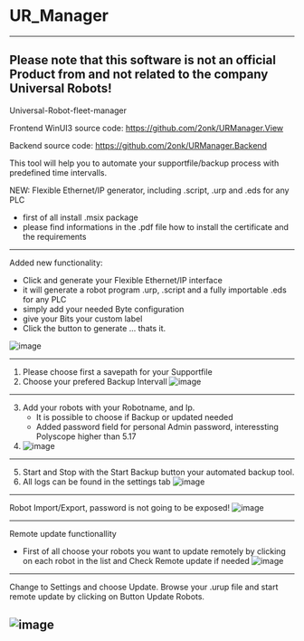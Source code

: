 # UR_Manager

----------------------------------------------------------------------------------------------------------
Please note that this software is not an official Product from and not related to the company Universal Robots!
----------------------------------------------------------------------------------------------------------




Universal-Robot-fleet-manager

Frontend WinUI3 source code: https://github.com/2onk/URManager.View

Backend source code: https://github.com/2onk/URManager.Backend


This tool will help you to automate your supportfile/backup process with predefined time intervalls. 


NEW: Flexible Ethernet/IP generator, including .script, .urp and .eds for any PLC


- first of all install .msix package
- please find informations in the .pdf file how to install the certificate and the requirements

-------------------------------------------------------------------------------------------------
Added new functionality: 
- Click and generate your Flexible Ethernet/IP interface
- it will generate a robot program .urp, .script and a fully importable .eds for any PLC
- simply add your needed Byte configuration
- give your Bits your custom label
- Click the button to generate ... thats it. 

![image](https://github.com/user-attachments/assets/059072e2-61ee-4605-8577-2a244d3f2ca9)



-------------------------------------------------------------------------------------------------
1. Please choose first a savepath for your Supportfile
2. Choose your prefered Backup Intervall
![image](https://github.com/2onk/UR_Manager/assets/122785824/5bee9227-c921-4d25-9cab-a53965cb0551)


-------------------------------------------------------------------------------------------------
3. Add your robots with your Robotname, and Ip.
   - It is possible to choose if Backup or updated needed
   - Added password field for personal Admin password, interessting Polyscope higher than 5.17
4. ![image](https://github.com/2onk/UR_Manager/assets/122785824/78d6df64-c0ad-4b0c-8e2e-0b3862c899ac)




-------------------------------------------------------------------------------------------------
5. Start and Stop with the Start Backup button your automated backup tool.
6. All logs can be found in the settings tab
![image](https://github.com/2onk/UR_Manager/assets/122785824/c97a5a5d-b54c-4dc4-bb12-fe7d622274ec)



-------------------------------------------------------------------------------------------------
Robot Import/Export, password is not going to be exposed!
![image](https://github.com/2onk/UR_Manager/assets/122785824/b11699b7-c277-4fa8-b790-6bbdefd28fae)

-------------------------------------------------------------------------------------------------
Remote update functionallity
- First of all choose your robots you want to update remotely by clicking on each robot in the list
  and Check Remote update if needed
![image](https://github.com/2onk/UR_Manager/assets/122785824/a3d6c032-472f-4d6b-a138-ec0f3c5990e8)

-------------------------------------------------------------------------------------------------
Change to Settings and choose Update.
Browse your .urup file and start remote update by clicking on Button Update Robots. 

![image](https://github.com/2onk/UR_Manager/assets/122785824/91ee94d1-0423-4983-b82a-3c27523cd11b)
-------------------------------------------------------------------------------------------------


